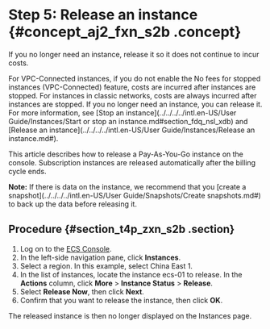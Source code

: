 # Step 5: Release an instance {#concept_aj2_fxn_s2b .concept}

If you no longer need an instance, release it so it does not continue to incur costs.

For VPC-Connected instances, if you do not enable the No fees for stopped instances \(VPC-Connected\) feature, costs are incurred after instances are stopped. For instances in classic networks, costs are always incurred after instances are stopped. If you no longer need an instance, you can release it. For more information, see [Stop an instance](../../../../intl.en-US/User Guide/Instances/Start or stop an instance.md#section_fdq_nsl_xdb) and [Release an instance](../../../../intl.en-US/User Guide/Instances/Release an instance.md#).

This article describes how to release a Pay-As-You-Go instance on the console. Subscription instances are released automatically after the billing cycle ends.

**Note:** If there is data on the instance, we recommend that you [create a snapshot](../../../../intl.en-US/User Guide/Snapshots/Create snapshots.md#) to back up the data before releasing it.

## Procedure {#section_t4p_zxn_s2b .section}

1.  Log on to the [ECS Console](https://ecs.console.aliyun.com/#/home).
2.  In the left-side navigation pane, click **Instances**.
3.  Select a region. In this example, select China East 1.
4.  In the list of instances, locate the instance ecs-01 to release. In the **Actions** column, click **More** \> **Instance Status** \> **Release**.
5.  Select **Release Now**, then click **Next**.
6.  Confirm that you want to release the instance, then click **OK**.

The released instance is then no longer displayed on the Instances page.

